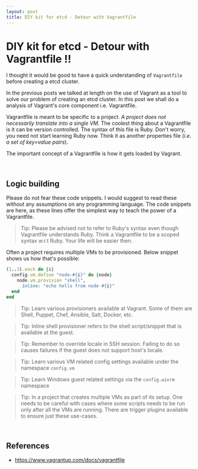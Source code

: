 ```yaml
---
layout: post
title: DIY kit for etcd - Detour with Vagrantfile
---
```


# DIY kit for etcd - Detour with Vagrantfile !!

I thought it would be good to have a quick understanding of `Vagrantfile` before creating a etcd cluster.

In the previous posts we talked at length on the use of Vagrant as a tool to solve our problem of creating an 
etcd cluster. In this post we shall do a analysis of Vagrant's core component i.e. Vagrantfile.

Vagrantfile is meant to be specific to a project. *A project does not necessarily translate into a single VM.* 
The coolest thing about a Vagrantfile is it can be version controlled. The syntax of this file is Ruby. 
Don't worry, you need not start learning Ruby now. Think it as another properties file (*i.e.  a set of  key=value pairs*).

The important concept of a Vagrantfile is how it gets loaded by Vagrant.

<br/>

## Logic building

Please do not fear these code snippets. I would suggest to read these without any assumptions on any programming language.
The code snippets are here, as these lines offer the simplest way to teach the power of a Vagrantfile.

> Tip: Please be advised not to refer to Ruby's syntax even though Vagrantfile understands Ruby.
Think a Vagrantfile to be a scoped syntax w.r.t Ruby. Your life will be easier then.

Often a project requires multiple VMs to be provisioned. Below snippet shows us how that's possible:

```ruby
(1..3).each do |i|
  config.vm.define "node-#{i}" do |node|
    node.vm.provision "shell",
      inline: "echo hello from node #{i}"
  end
end
```

> Tip: Learn various provisioners available at Vagrant. Some of them are Shell, Puppet, Chef,
Ansible, Salt, Docker, etc.

> Tip: Inline shell provisioner refers to the shell script/snippet that is available at the 
guest.

> Tip: Remember to override locale in SSH session. Failing to do so causes failures if the guest
does not support host's locale.

> Tip: Learn various VM related config settings available under the namespace `config.vm`

> Tip: Learn Windows guest related settings via the `config.winrm` namespace

> Tip: In a project that creates multiple VMs as part of its setup. One needs to be careful with cases
where some scripts needs to be run only after all the VMs are running. There are trigger plugins
available to ensure just these use-cases.

<br />

## References

- https://www.vagrantup.com/docs/vagrantfile

